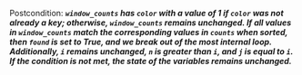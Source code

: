 Postcondition: ***`window_counts` has `color` with a value of 1 if `color` was not already a key; otherwise, `window_counts` remains unchanged. If all values in `window_counts` match the corresponding values in `counts` when sorted, then `found` is set to True, and we break out of the most internal loop. Additionally, `i` remains unchanged, `n` is greater than `i`, and `j` is equal to `i`. If the condition is not met, the state of the variables remains unchanged.***